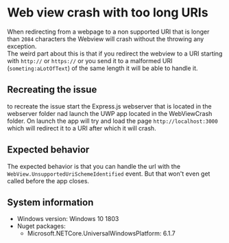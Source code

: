 # Web view crash with too long URIs

When redirecting from a webpage to a non supported URI that is longer than `2084` characters the Webview will crash without the throwing any exception.  
The weird part about this is that if you redirect the webview to a URI starting with `http://` or `https://` or you send it to a malformed URI (`someting:aLotOfText`) of the same length it will be able to handle it.

## Recreating the issue

to recreate the issue start the Express.js webserver that is located in the webserver folder nad launch the UWP app located in the WebViewCrash folder. On launch the app will try and load the page `http://localhost:3000` which will redirect it to a URI after which it will crash.

## Expected behavior

The expected behavior is that you can handle the url with the `WebView.UnsupportedUriSchemeIdentified` event. But that won't even get called before the app closes.

## System information

- Windows version: Windows 10 1803
- Nuget packages:
  - Microsoft.NETCore.UniversalWindowsPlatform: 6.1.7